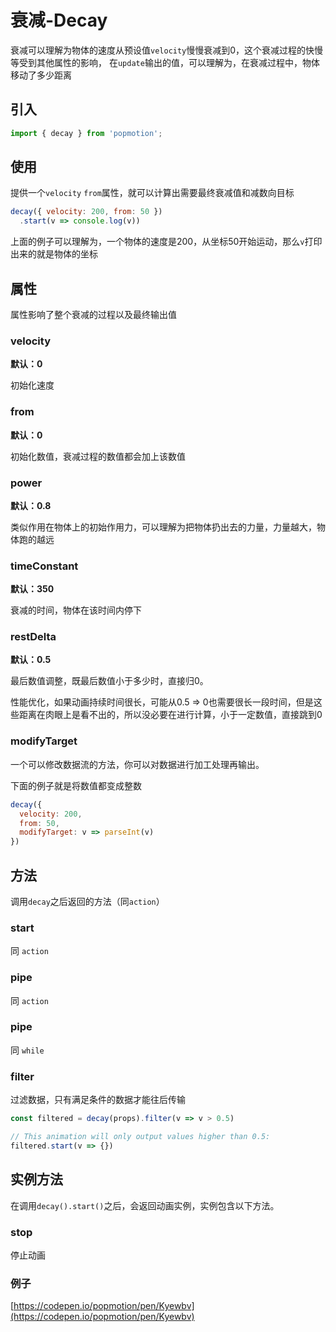 # 衰减-Decay

衰减可以理解为物体的速度从预设值`velocity`慢慢衰减到0，这个衰减过程的快慢等受到其他属性的影响，
在`update`输出的值，可以理解为，在衰减过程中，物体移动了多少距离

## 引入

```js
import { decay } from 'popmotion';
```

## 使用

提供一个`velocity` `from`属性，就可以计算出需要最终衰减值和减数向目标

```js
decay({ velocity: 200, from: 50 })
  .start(v => console.log(v))
```

上面的例子可以理解为，一个物体的速度是200，从坐标50开始运动，那么`v`打印出来的就是物体的坐标

## 属性

属性影响了整个衰减的过程以及最终输出值

### velocity

**默认：0**

初始化速度

### from 

**默认：0**

初始化数值，衰减过程的数值都会加上该数值

### power

**默认：0.8**

类似作用在物体上的初始作用力，可以理解为把物体扔出去的力量，力量越大，物体跑的越远

### timeConstant

**默认：350**

衰减的时间，物体在该时间内停下

### restDelta

**默认：0.5**

最后数值调整，既最后数值小于多少时，直接归0。

性能优化，如果动画持续时间很长，可能从0.5 => 0也需要很长一段时间，但是这些距离在肉眼上是看不出的，所以没必要在进行计算，小于一定数值，直接跳到0

### modifyTarget

一个可以修改数据流的方法，你可以对数据进行加工处理再输出。

下面的例子就是将数值都变成整数

```js
decay({
  velocity: 200,
  from: 50,
  modifyTarget: v => parseInt(v)
})
```

## 方法

调用`decay`之后返回的方法（同`action`）

### start

同 `action`

### pipe

同 `action`

### pipe

同 `while`

### filter

过滤数据，只有满足条件的数据才能往后传输

```js
const filtered = decay(props).filter(v => v > 0.5)

// This animation will only output values higher than 0.5:
filtered.start(v => {})
```

## 实例方法

在调用`decay().start()`之后，会返回动画实例，实例包含以下方法。

### stop

停止动画

### 例子

[https://codepen.io/popmotion/pen/Kyewbv](https://codepen.io/popmotion/pen/Kyewbv)